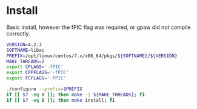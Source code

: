 # Install
Basic install, however the fPIC flag was required, or gpaw did not compile correctly.
```bash
VERSION=4.2.3
SOFTNAME=libxc
PREFIX=/opt/linux/centos/7.x/x86_64/pkgs/${SOFTNAME}/${VERSION}
MAKE_THREADS=2
export CFLAGS='-fPIC'
export CPPFLAGS='-fPIC'
export FCFLAGS='-fPIC'

./configure --prefix=$PREFIX
if [[ $? -eq 0 ]]; then make -j ${MAKE_THREADS}; fi
if [[ $? -eq 0 ]]; then make install; fi
```
